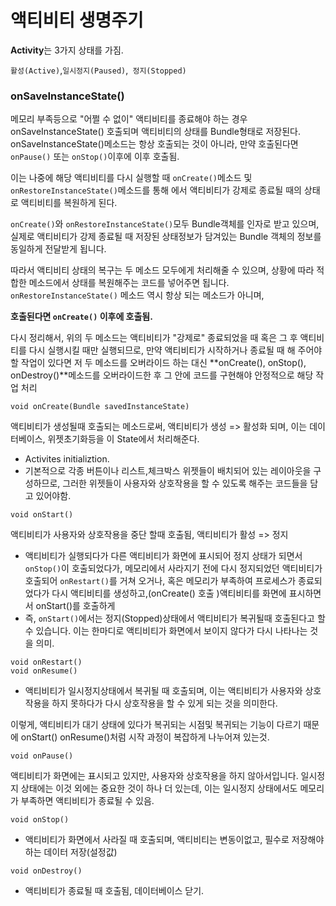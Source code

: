 # 액티비티 생명주기

**Activity**는 3가지 상태를 가짐.

`활성(Active)`,`일시정지(Paused)`,` 정지(Stopped)`

### onSaveInstanceState()

 메모리 부족등으로 "어쩔 수 없이" 액티비티를 종료해야 하는 경우
 onSaveInstanceState() 호출되며 액티비티의 상태를 Bundle형태로 저장된다. onSaveInstanceState()메소드는 항상 호출되는 것이 아니라, 만약 호출된다면 `onPause()` 또는 `onStop()`이후에 이후 호출됨.  

 이는 나중에 해당 액티비티를 다시 실행할 때 `onCreate()`메소드 및 `onRestoreInstanceState()`메소드를 통해 에서 액티비티가 강제로 종료될 때의 상태로 액티비티를 복원하게 된다.  

`onCreate()`와 `onRestoreInstanceState()`모두 Bundle객체를 인자로 받고 있으며, 실제로 액티비티가
강제 종료될 때 저장된 상태정보가 담겨있는 Bundle 객체의 정보를 동일하게 전달받게 됩니다.  

 따라서 액티비티 상태의 복구는 두 메소드 모두에게 처리해줄 수 있으며, 상황에 따라 적합한 메소드에서 상태를
복원해주는 코드를 넣어주면 됩니다.
`onRestoreInstanceState()` 메소드 역시 항상 되는 메소드가 아니며, 



**호출된다면 `onCreate()` 이후에 호출됨.**

 다시 정리해서, 위의 두 메소드는 액티비티가 "강제로" 종료되었을 때 혹은 그 후 액티비티를 다시 실행시킬 때만
실행되므로, 만약 액티비티가 시작하거나 종료될 때 해 주어야 할 작업이 있다면 저 두 메소드를 오버라이드 하는 대신
**onCreate(), onStop(), onDestroy()**메소드를 오버라이드한 후 그 안에 코드를 구현해야 안정적으로 해당 작업 처리



`void onCreate(Bundle savedInstanceState)`

 액티비티가 생성될때 호출되는 메소드로써, 액티비티가 생성 => 활성화 되며,
이는 데이터베이스, 위젯초기화등을 이 State에서 처리해준다.

- Activites initializtion.
 - 기본적으로 각종 버튼이나 리스트,체크박스 위젯들이 배치되어 있는
	 레이아웃을 구성하므로, 그러한 위젯들이 사용자와 상호작용을 할 수 있도록 해주는 코드들을 담고 있어야함.

`void onStart()`

 액티비티가 사용자와 상호작용을 중단 할때 호출됨, 액티비티가 활성 => 정지

 - 액티비티가 실행되다가 다른 액티비티가 화면에 표시되어 정지 상태가 되면서 `onStop()`이 호출되었다가, 메모리에서 사라지기 전에 다시 정지되었던 액티비티가 호출되어 `onRestart()`를 거쳐 오거나, 혹은 메모리가 부족하여 프로세스가 종료되었다가 다시 액티비티를 생성하고,(onCreate() 호출 )액티비티를 화면에 표시하면서 onStart()를 호출하게  
 - 즉, `onStart()`에서는 정지(Stopped)상태에서 액티비티가 복귀될때 호출된다고 할 수 있습니다.
     이는 한마디로 액티비티가 화면에서 보이지 않다가 다시 나타나는 것을 의미.  

`void onRestart()`  
`void onResume()`  

 - 액티비티가 일시정지상태에서 복귀될 때 호출되며, 이는 액티비티가 사용자와 상호작용을 하지 못하다가 다시
상호작용을 할 수 있게 되는 것을 의미한다.

이렇게, 액티비티가 대기 상태에 있다가 복귀되는 시점및 복귀되는 기능이 다르기 때문에 onStart() onResume()처럼
시작 과정이 복잡하게 나누어져 있는것.

`void onPause()`

 액티비티가 화면에는 표시되고 있지만, 사용자와 상호작용을 하지 않아서입니다. 일시정지 상태에는 이것 외에는 중요한 것이 하나 더 있는데, 이는 일시정지 상태에서도 메모리가 부족하면 액티비티가 종료될 수 있음.

`void onStop()`

- 액티비티가 화면에서 사라질 때 호출되며, 액티비티는 변동이없고, 필수로 저장해야 하는 데이터 저장(설정값)

`void onDestroy()`

 - 액티비티가 종료될 때 호출됨, 데이터베이스 닫기.
